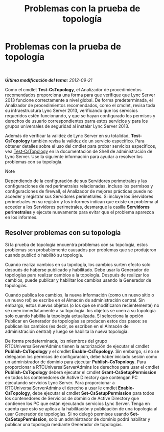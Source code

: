 ﻿---
title: Problemas con la prueba de topología
TOCTitle: Problemas con la prueba de topología
ms:assetid: 821e8916-7b5d-4f64-8fb0-e5cc392ec1bb
ms:mtpsurl: https://technet.microsoft.com/es-es/library/JJ205045(v=OCS.15)
ms:contentKeyID: 48275850
ms.date: 01/07/2017
mtps_version: v=OCS.15
ms.translationtype: HT
---

# Problemas con la prueba de topología

 

_**Última modificación del tema:** 2012-09-21_

Como el cmdlet **Test-CsTopology**, el Analizador de procedimientos recomendados proporciona una forma para que verifique que Lync Server 2013 funcione correctamente a nivel global. De forma predeterminada, el Analizador de procedimientos recomendados, como el cmdlet, revisa toda su infraestructura Lync Server 2013, verificando que los servicios requeridos estén funcionando, y que se hayan configurado los permisos y derechos de usuario correspondientes parra estos servicios y para los grupos universales de seguridad al instalar Lync Server 2013.

Además de verificar la validez de Lync Server en su totalidad, **Test-CsTopology** también revisa la validez de un servicio específico. Para obtener detalles sobre el uso del cmdlet para probar servicios específicos, vea [Test-CsTopology](test-cstopology.md) en la documentación de Shell de administración de Lync Server. Use la siguiente información para ayudar a resolver los problemas con su topología.


> [!NOTE]
> Dependiendo de la configuración de sus Servidores perimetrales y las configuraciones de red perimetrales relacionadas, incluso los permisos y configuraciones de firewall, el Analizador de mejores prácticas puede no acceder y registrar sus Servidores perimetrales. Si incluye los Servidores perimetrales en su registro y los informes indican que existe un problema al acceder a los Servidores perimetrales, desmarque la casilla <STRONG>Servidores perimetrales</STRONG> y ejecute nuevamente para evitar que el problema aparezca en los informes.



## Resolver problemas con su topología

Si la prueba de topología encuentra problemas con su topología, estos problemas son probablemente causados por problemas que se produjeron cuando publicó o habilitó su topología.

Cuando realiza cambios en su topología, los cambios surten efecto solo después de haberse publicado y habilitado. Debe usar la Generador de topologías para realizar cambios a la topología. Después de realizar los cambios, puede publicar y habilitar los cambios usando la Generador de topologías.

Cuando publica los cambios, la nueva información (como un nuevo sitio o un nuevo rol) se escribe en el Almacén de administración central. Sin embargo, estos nuevos objetos (o los que se modificaron recientemente) no se unen inmediatamente a su topología. los objetos se unen a su topología solo cuando habilita la topología actualizada. Si selecciona la opción Publicar en Generador de topologías se producen estos dos pasos: se publican los cambios (es decir, se escriben en el Almacén de administración central) y luego se habilita la nueva topología.

De forma predeterminada, los miembros del grupo RTCUniversalServerAdmins tienen la autorización de ejecutar el cmdlet **Publish-CsTopology** y el cmdlet **Enable-CsTopology**. Sin embargo, si no se delegaron los permisos de configuración, debe haber iniciado sesión como un administrador de dominio para ejecutar **Publish-CsTopology**. Para proporcionar a RTCUniversalServerAdmins los derechos para usar el cmdlet **Publish-CsTopology** deberá ejecutar el cmdlet **Grant-CsSetupPermission** en todos los contenedores de Active Directory que contengan PC ejecutando servicios Lync Server. Para proporcionar a RTCUniversalServerAdmins el derecho a usar le cmdlet **Enable-CsTopology**, debe ejecutar el cmdlet **Set-CsSetupPermission** para todos los contenedores de Servicios de dominio de Active Directory que contienen los PC que están ejecutando servicios Lync Server. Tenga en cuenta que esto se aplica a la habilitación y publicación de una topología al usar Generador de topologías. Si no delegó permisos usando **Set-CsSetupPermission**, solo un administrador de dominio podrá habilitar y publicar una topología mediante Generador de topologías.

